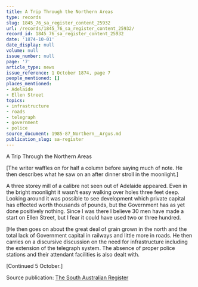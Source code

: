```yaml
---
title: A Trip Through the Northern Areas
type: records
slug: 1845_76_sa_register_content_25932
url: /records/1845_76_sa_register_content_25932/
record_id: 1845_76_sa_register_content_25932
date: '1874-10-01'
date_display: null
volume: null
issue_number: null
page: '7'
article_type: news
issue_reference: 1 October 1874, page 7
people_mentioned: []
places_mentioned:
- Adelaide
- Ellen Street
topics:
- infrastructure
- roads
- telegraph
- government
- police
source_document: 1985-87_Northern__Argus.md
publication_slug: sa-register
---
```


A Trip Through the Northern Areas

[The writer waffles on for half a column before saying much of note.  He then describes what he saw on an after dinner stroll in the moonlight.]

A three storey mill of a calibre not seen out of Adelaide appeared.  Even in the bright moonlight it wasn’t easy walking over holes three feet deep.  Looking around it was possible to see development which private capital has effected worth thousands of pounds, but the Government has as yet done positively nothing.  Since I was there I believe 30 men have made a start on Ellen Street, but I fear it could have used two or three hundred.

[He then goes on about the great deal of grain grown in the north and the total lack of Government capital in railways and little more in roads.  He then carries on a discursive discussion on the need for infrastructure including the extension of the telegraph system.  The absence of proper police stations and their attendant facilities is also dealt with.

[Continued 5 October.]

Source publication: [The South Australian Register](/publications/sa-register/)
